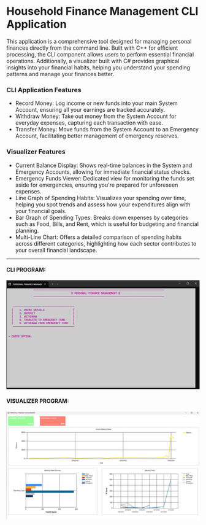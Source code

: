 # Household Finance Management CLI Application
This application is a comprehensive tool designed for managing personal finances directly from the command line. Built with C++ for efficient processing, the CLI component allows users to perform essential financial operations. Additionally, a visualizer built with C# provides graphical insights into your financial habits, helping you understand your spending patterns and manage your finances better.

### CLI Application Features
- Record Money: Log income or new funds into your main System Account, ensuring all your earnings are tracked accurately.
- Withdraw Money: Take out money from the System Account for everyday expenses, capturing each transaction with ease.
- Transfer Money: Move funds from the System Account to an Emergency Account, facilitating better management of emergency reserves.

### Visualizer Features
- Current Balance Display: Shows real-time balances in the System and Emergency Accounts, allowing for immediate financial status checks.
- Emergency Funds Viewer: Dedicated view for monitoring the funds set aside for emergencies, ensuring you're prepared for unforeseen expenses.
- Line Graph of Spending Habits: Visualizes your spending over time, helping you spot trends and assess how your expenditures align with your financial goals.
- Bar Graph of Spending Types: Breaks down expenses by categories such as Food, Bills, and Rent, which is useful for budgeting and financial planning.
- Multi-Line Chart: Offers a detailed comparison of spending habits across different categories, highlighting how each sector contributes to your overall financial landscape.

---------------------------------------------------------------

#### CLI PROGRAM:
![CLI PROGRAM](assets/2.png)

#### VISUALIZER PROGRAM:
![CLI PROGRAM](assets/1.png)